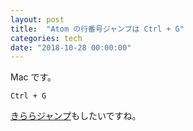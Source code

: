 ```yaml
---
layout: post
title:  "Atom の行番号ジャンプは Ctrl + G"
categories: tech
date: "2018-10-28 00:00:00"
---
```


Mac です。

```
Ctrl + G
```

[きららジャンプ](https://dic.nicovideo.jp/a/%E3%81%8D%E3%82%89%E3%82%89%E3%82%B8%E3%83%A3%E3%83%B3%E3%83%97)もしたいですね。
